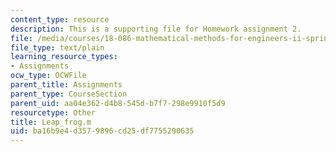 ```yaml
---
content_type: resource
description: This is a supporting file for Homework assignment 2.
file: /media/courses/18-086-mathematical-methods-for-engineers-ii-spring-2006/ba16b9e4d3579896cd25df7755290635_Leap_frog.m
file_type: text/plain
learning_resource_types:
- Assignments
ocw_type: OCWFile
parent_title: Assignments
parent_type: CourseSection
parent_uid: aa04e362-d4b8-545d-b7f7-298e9910f5d9
resourcetype: Other
title: Leap_frog.m
uid: ba16b9e4-d357-9896-cd25-df7755290635
---
```


